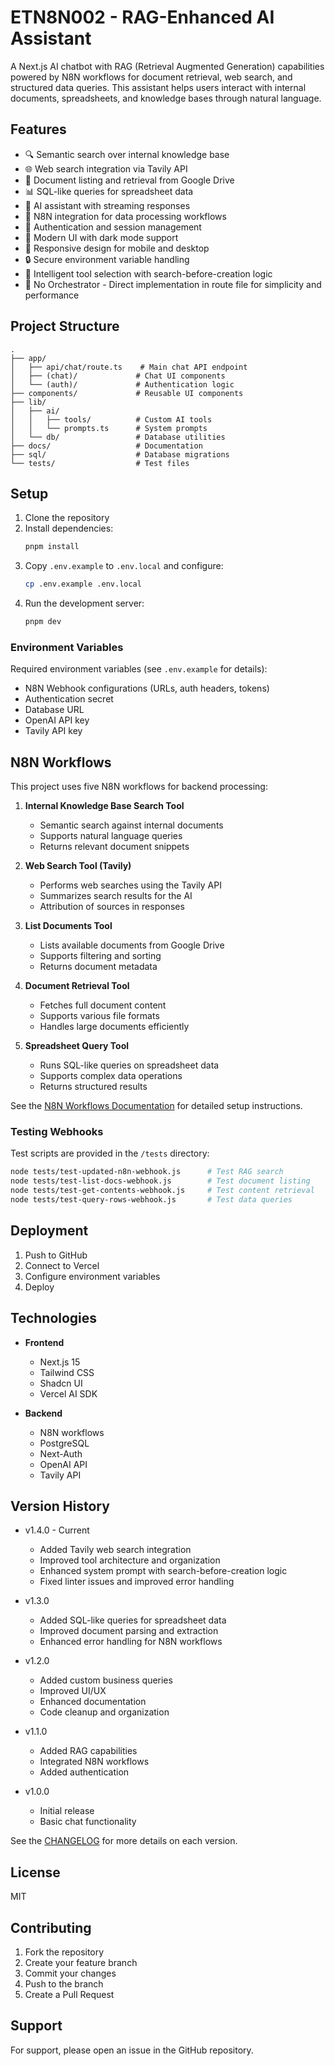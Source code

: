 # ETN8N002 - RAG-Enhanced AI Assistant

A Next.js AI chatbot with RAG (Retrieval Augmented Generation) capabilities powered by N8N workflows for document retrieval, web search, and structured data queries. This assistant helps users interact with internal documents, spreadsheets, and knowledge bases through natural language.

## Features

- 🔍 Semantic search over internal knowledge base
- 🌐 Web search integration via Tavily API
- 📄 Document listing and retrieval from Google Drive
- 📊 SQL-like queries for spreadsheet data
- 💬 AI assistant with streaming responses
- 🔄 N8N integration for data processing workflows
- 🔐 Authentication and session management
- 🎨 Modern UI with dark mode support
- 📱 Responsive design for mobile and desktop
- 🔒 Secure environment variable handling
- 🧠 Intelligent tool selection with search-before-creation logic
- 🚫 No Orchestrator - Direct implementation in route file for simplicity and performance

## Project Structure

```
.
├── app/
│   ├── api/chat/route.ts    # Main chat API endpoint
│   ├── (chat)/             # Chat UI components
│   └── (auth)/             # Authentication logic
├── components/             # Reusable UI components
├── lib/
│   ├── ai/
│   │   ├── tools/          # Custom AI tools
│   │   └── prompts.ts      # System prompts
│   └── db/                 # Database utilities
├── docs/                   # Documentation
├── sql/                    # Database migrations
└── tests/                  # Test files
```

## Setup

1. Clone the repository
2. Install dependencies:
   ```bash
   pnpm install
   ```
3. Copy `.env.example` to `.env.local` and configure:
   ```bash
   cp .env.example .env.local
   ```
4. Run the development server:
   ```bash
   pnpm dev
   ```

### Environment Variables

Required environment variables (see `.env.example` for details):

- N8N Webhook configurations (URLs, auth headers, tokens)
- Authentication secret
- Database URL
- OpenAI API key
- Tavily API key

## N8N Workflows

This project uses five N8N workflows for backend processing:

1. **Internal Knowledge Base Search Tool**
   - Semantic search against internal documents
   - Supports natural language queries
   - Returns relevant document snippets

2. **Web Search Tool (Tavily)**
   - Performs web searches using the Tavily API
   - Summarizes search results for the AI
   - Attribution of sources in responses

3. **List Documents Tool**
   - Lists available documents from Google Drive
   - Supports filtering and sorting
   - Returns document metadata

4. **Document Retrieval Tool**
   - Fetches full document content
   - Supports various file formats
   - Handles large documents efficiently

5. **Spreadsheet Query Tool**
   - Runs SQL-like queries on spreadsheet data
   - Supports complex data operations
   - Returns structured results

See the [N8N Workflows Documentation](./docs/N8N_WORKFLOWS.md) for detailed setup instructions.

### Testing Webhooks

Test scripts are provided in the `/tests` directory:

```bash
node tests/test-updated-n8n-webhook.js      # Test RAG search
node tests/test-list-docs-webhook.js        # Test document listing
node tests/test-get-contents-webhook.js     # Test content retrieval
node tests/test-query-rows-webhook.js       # Test data queries
```

## Deployment

1. Push to GitHub
2. Connect to Vercel
3. Configure environment variables
4. Deploy

## Technologies

- **Frontend**
  - Next.js 15
  - Tailwind CSS
  - Shadcn UI
  - Vercel AI SDK

- **Backend**
  - N8N workflows
  - PostgreSQL
  - Next-Auth
  - OpenAI API
  - Tavily API

## Version History

- v1.4.0 - Current
  - Added Tavily web search integration
  - Improved tool architecture and organization
  - Enhanced system prompt with search-before-creation logic
  - Fixed linter issues and improved error handling

- v1.3.0
  - Added SQL-like queries for spreadsheet data
  - Improved document parsing and extraction
  - Enhanced error handling for N8N workflows

- v1.2.0
  - Added custom business queries
  - Improved UI/UX
  - Enhanced documentation
  - Code cleanup and organization

- v1.1.0
  - Added RAG capabilities
  - Integrated N8N workflows
  - Added authentication

- v1.0.0
  - Initial release
  - Basic chat functionality

See the [CHANGELOG](./CHANGELOG.md) for more details on each version.

## License

MIT

## Contributing

1. Fork the repository
2. Create your feature branch
3. Commit your changes
4. Push to the branch
5. Create a Pull Request

## Support

For support, please open an issue in the GitHub repository.
